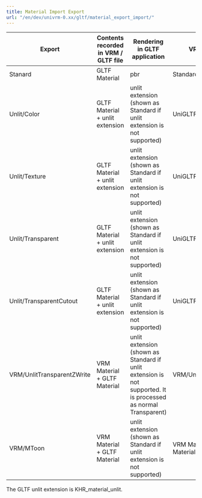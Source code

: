 ```yaml
---
title: Material Import Export
url: "/en/dev/univrm-0.xx/gltf/material_export_import/"
---
```


|Export           |Contents recorded in VRM / GLTF file | Rendering in GLTF application |VRM import, etc.|
|---------------- |-------------------------------------|-------------------------------|----------------|
|Stanard          |GLTF Material                        |pbr                            |Standard        |
|Unlit/Color      |GLTF Material + unlit extension|unlit extension (shown as Standard if unlit extension is not supported)|UniGLTF/UniUnlit|
|Unlit/Texture    |GLTF Material + unlit extension|unlit extension (shown as Standard if unlit extension is not supported)|UniGLTF/UniUnlit|
|Unlit/Transparent|GLTF Material + unlit extension|unlit extension (shown as Standard if unlit extension is not supported)|UniGLTF/UniUnlit|
|Unlit/TransparentCutout|GLTF Material + unlit extension|unlit extension (shown as Standard if unlit extension is not supported)|UniGLTF/UniUnlit|
|VRM/UnlitTransparentZWrite|VRM Material + GLTF Material|unlit extension (shown as Standard if unlit extension is not supported. It is processed as normal Transparent)|VRM/UnlitTransparentZWrite|
|VRM/MToon|VRM Material + GLTF Material|unlit extension (shown as Standard if unlit extension is not supported)|VRM Material + GLTF Material|

The GLTF unlit extension is KHR_material_unlit.